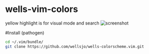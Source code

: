 # wells-vim-colors

yellow highlight is for visual mode and search
![screenshot](http://i.imgur.com/I2RZe6Q.png)

#Install (pathogen)
```bash
cd ~/.vim/bundle/
git clone https://github.com/wellsjo/wells-colorscheme.vim.git
```
